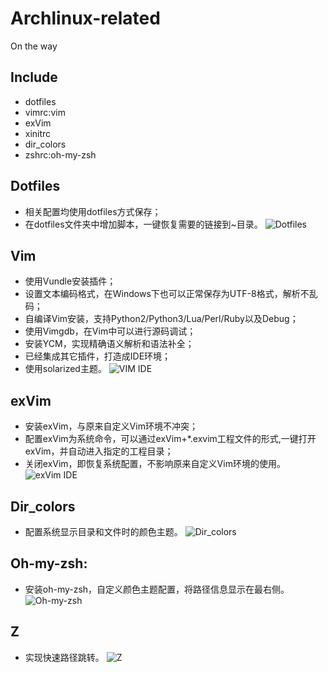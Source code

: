# Archlinux-related
On the way

## Include
* dotfiles
* vimrc:vim
* exVim
* xinitrc
* dir_colors
* zshrc:oh-my-zsh

## Dotfiles
* 相关配置均使用dotfiles方式保存；
* 在dotfiles文件夹中增加脚本，一键恢复需要的链接到~目录。
![Dotfiles](dotfiles1.jpg)

## Vim
* 使用Vundle安装插件；
* 设置文本编码格式，在Windows下也可以正常保存为UTF-8格式，解析不乱码；
* 自编译Vim安装，支持Python2/Python3/Lua/Perl/Ruby以及Debug；
* 使用Vimgdb，在Vim中可以进行源码调试；
* 安装YCM，实现精确语义解析和语法补全；
* 已经集成其它插件，打造成IDE环境；
* 使用solarized主题。
![VIM IDE](http://7xoae4.com1.z0.glb.clouddn.com/VIM%20IDE1.jpg)

## exVim
* 安装exVim，与原来自定义Vim环境不冲突；
* 配置exVim为系统命令，可以通过exVim+*.exvim工程文件的形式,一键打开exVim，并自动进入指定的工程目录；
* 关闭exVim，即恢复系统配置，不影响原来自定义Vim环境的使用。
![exVim IDE](http://7xoae4.com1.z0.glb.clouddn.com/exVim1.jpg)

## Dir_colors
* 配置系统显示目录和文件时的颜色主题。
![Dir_colors](http://7xoae4.com1.z0.glb.clouddn.com/dir_colors2.jpg)

## Oh-my-zsh:
* 安装oh-my-zsh，自定义颜色主题配置，将路径信息显示在最右侧。
![Oh-my-zsh](http://7xoae4.com1.z0.glb.clouddn.com/oh-my-zsh1.jpg)

## Z
* 实现快速路径跳转。
![Z](http://7xoae4.com1.z0.glb.clouddn.com/Z1.jpg)
